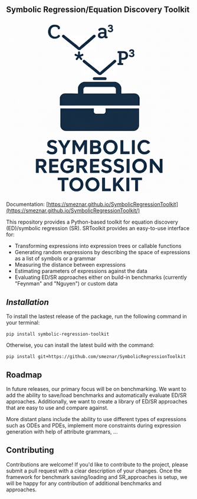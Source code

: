 **Symbolic Regression/Equation Discovery Toolkit**
--------------------------------------------------------

![SRToolkit logo](https://raw.githubusercontent.com/smeznar/SymbolicRegressionToolkit/refs/heads/master/docs/assets/imgs/logo.png)

Documentation: [https://smeznar.github.io/SymbolicRegressionToolkit](https://smeznar.github.io/SymbolicRegressionToolkit/)

This repository provides a Python-based toolkit for equation discovery (ED)/symbolic regression (SR). SRToolkit provides an easy-to-use
interface for:
- Transforming expressions into expression trees or callable functions
- Generating random expressions by describing the space of expressions as a list of symbols or a grammar
- Measuring the distance between expressions
- Estimating parameters of expressions against the data
- Evaluating ED/SR approaches either on build-in benchmarks (currently "Feynman" and "Nguyen") or custom data


[//]: # (Additional examples can be found in the `examples` folder or in the documentation.)

[//]: # (A simple example of how to use the toolkit can be found in the `examples` folder. Script `examples/SR_evaluation_minimal_example.py`)

[//]: # (contains a minimal example of how to use the toolkit for evaluating Symbolic Regression models. Script `examples/parameter_estimation_minimal_example.py`)

[//]: # (contains a minimal example of how to use the toolkit for parameter estimation. Lastly, script `examples/customization.py` shows)

[//]: # (how we can customize various parts of the toolkit and create executable python functions from infix expressions.)

[//]: # ()

*Installation*
--------------

To install the lastest release of the package, run the following command in your terminal:
```
pip install symbolic-regression-toolkit
```

Otherwise, you can install the latest build with the command:

```
pip install git+https://github.com/smeznar/SymbolicRegressionToolkit
```

**Roadmap**
------------
In future releases, our primary focus will be on benchmarking. We want to add the ability to save/load benchmarks and
automatically evaluate ED/SR approaches. Additionally, we want to create a library of ED/SR approaches that are easy
to use and compare against.

More distant plans include the ability to use different types of expressions such as ODEs and PDEs, implement more 
constraints during expression generation with help of attribute grammars, ...

**Contributing**
------------

Contributions are welcome! If you'd like to contribute to the project, please submit a pull request with a clear 
description of your changes. Once the framework for benchmark saving/loading and SR_approaches is setup, we will
be happy for any contribution of additional benchmarks and approaches.
